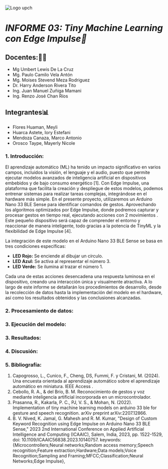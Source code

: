 ![Logo upch]("C:\Users\hp\Downloads\logo-OFICIAL.jpg")

# _INFORME 03: Tiny Machine Learning con Edge Impulse📑_

## Docentes:👨‍🏫
- Mg Umbert Lewis De La Cruz
- Mg. Paulo Camilo Vela Antón
- Mg. Moises Stevend Meza Rodriguez
- Dr. Harry Anderson Rivera Tito
- Ing. Juan Manuel Zuñiga Mamani
- Ing. Renzo José Chan Ríos
## Integrantes📊
- Flores Huaman, Meyli 
- Huarca Astete, Iory Estefani
- Mendoza Canaza, Marco Antonio
- Orosco Taype, Mayerly Nicole

### 1. Introducción:
El aprendizaje automático (ML) ha tenido un impacto significativo en varios campos, incluidos la visión, el lenguaje y el audio, puesto que permite ejecutar modelos avanzados de inteligencia artificial en dispositivos embebidos y de bajo consumo energético [1]. Con Edge Impulse, una plataforma que facilita la creación y despliegue de estos modelos, podemos entrenar sistemas para realizar tareas complejas, integrándose en el hardware más simple.
En el presente proyecto, utilizaremos un Arduino Nano 33 BLE Sense para identificar comandos de gestos. Aprovechando los algoritmos optimizados por Edge Impulse, donde podremos capturar y procesar gestos en tiempo real, ejecutando acciones con 2 movimientos . Este pequeño dispositivo será capaz de comprender el entorno y reaccionar de manera inteligente, todo gracias a la potencia de TinyML y la flexibilidad de Edge Impulse [4].<br>

La integración de este modelo en el Arduino Nano 33 BLE Sense se basa en tres condiciones específicas:

- **LED Rojo:** Se enciende al dibujar un círculo.
- **LED Azul:** Se activa al representar el número 3.
- **LED Verde:** Se ilumina al trazar el número 1.

Cada una de estas acciones desencadena una respuesta luminosa en el dispositivo, creando una interacción única y visualmente atractiva.
A lo largo de este informe se detallarán los procedimientos de desarrollo, desde la recolección de datos hasta la implementación del modelo en el hardware, así como los resultados obtenidos y las conclusiones alcanzadas. 



### 2. Procesamiento de datos:
### 3. Ejecución del modelo:
### 3. Resultados:
### 4. Discusión:
### 5. Bibliografía:
1. Capogrosso, L., Cunico, F., Cheng, DS, Fummi, F. y Cristani, M. (2024). Una encuesta orientada al aprendizaje automático sobre el aprendizaje automático en miniatura. IEEE Access . 
2. Cebollo, R. A., & del Brío, B. M. Reconocimiento de gestos y voz mediante inteligencia artificial incorporada en un microcontrolador.
3. Prasanna, R., Kakarla, P. C., PJ, V. S., & Mohan, N. (2022). Implementation of tiny machine learning models on arduino 33 ble for gesture and speech recognition. arXiv preprint arXiv:2207.12866.
4. B. V. Nived, K. Jamal, G. Mahesh and R. M. Kumar, "Design of Custom Keyword Recognition using Edge Impulse on Arduino Nano 33 BLE Sense," 2023 2nd International Conference on Applied Artificial Intelligence and Computing (ICAAIC), Salem, India, 2023, pp. 1522-1529, doi: 10.1109/ICAAIC56838.2023.10140757. keywords: {Microcontrollers;Neural networks;Random access memory;Speech recognition;Feature extraction;Hardware;Data models;Voice Recognition;Sampling and Framing;MFCC;Classification;Neural Networks;Edge Impulse},

